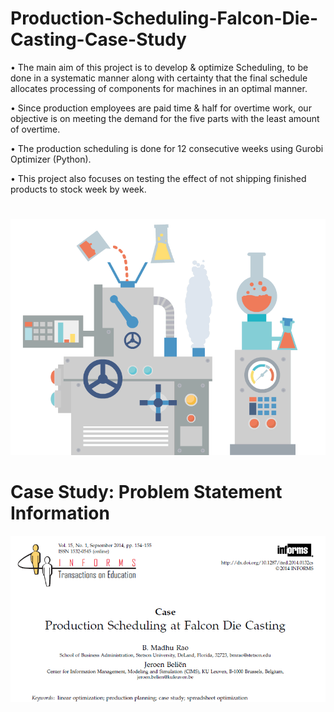 # Production-Scheduling-Falcon-Die-Casting-Case-Study

• The main aim of this project is to develop & optimize Scheduling, to be done in a systematic manner along with certainty that the final schedule allocates processing of components for machines in an optimal manner.

• Since production employees are paid time & half for overtime work, our objective is on meeting the demand for the five parts with the least amount of overtime.

• The production scheduling is done for 12 consecutive weeks using Gurobi Optimizer (Python).

• This project also focuses on testing the effect of not shipping finished products to stock week by week.



#
![alt-text](img/Production.gif)

# Case Study: Problem Statement Information
![alt-text](img/info.PNG)
